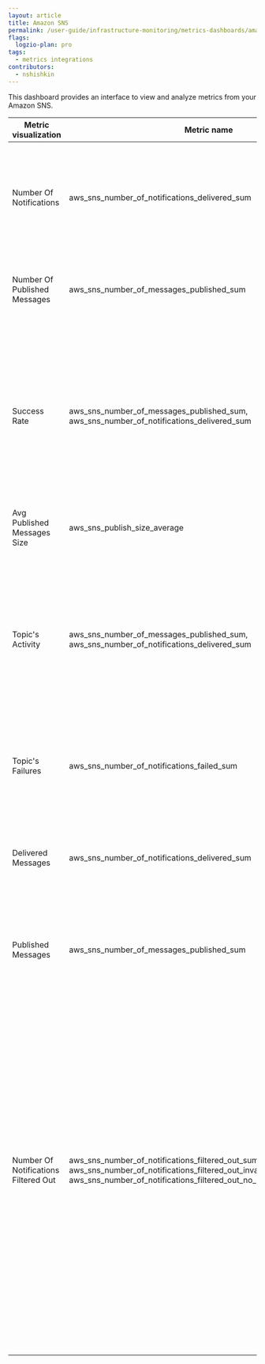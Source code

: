 ```yaml
---
layout: article
title: Amazon SNS
permalink: /user-guide/infrastructure-monitoring/metrics-dashboards/amazon-sns.html 
flags:
  logzio-plan: pro
tags:
  - metrics integrations
contributors:
  - nshishkin
---
```




This dashboard provides an interface to view and analyze metrics from your Amazon SNS.

| Metric visualization                 | Metric name                                                                                                                                                                                                             | Description                                                                                                                                                                                                                                                                                                                                                                                   |
| ------------------------------------ | ----------------------------------------------------------------------------------------------------------------------------------------------------------------------------------------------------------------------- | --------------------------------------------------------------------------------------------------------------------------------------------------------------------------------------------------------------------------------------------------------------------------------------------------------------------------------------------------------------------------------------------- |
| Number Of Notifications              | aws\_sns\_number\_of\_notifications\_delivered\_sum                                                                                                                                                                     | The number of messages successfully delivered from your Amazon SNS topics to subscribing endpoints.                                                                                                                                                                                                                                            |
| Number Of Published Messages         | aws\_sns\_number\_of\_messages\_published\_sum                                                                                                                                                                          | The number of messages published to your Amazon SNS topics.                                                                                                                                                                                                                                                                                                          |
| Success Rate                         | aws\_sns\_number\_of\_messages\_published\_sum, aws\_sns\_number\_of\_notifications\_delivered\_sum                                                                                                                     | The number of messages published to your Amazon SNS topics and the number of messages successfully delivered from your Amazon SNS topics to subscribing endpoints.                                                                                                                                                                                                                            |
| Avg Published Messages Size  | aws\_sns\_publish\_size\_average                                                                                                                                                                                        | The size of messages published.                                                                                                                                                                                                                                                                                                                                                               |
| Topic's Activity                     | aws\_sns\_number\_of\_messages\_published\_sum, aws\_sns\_number\_of\_notifications\_delivered\_sum                                                                                                                     | The number of messages published to your Amazon SNS topics and the number of messages successfully delivered from your Amazon SNS topics to subscribing endpoints.                                                                                                                                                                                                                            |
| Topic's Failures                     | aws\_sns\_number\_of\_notifications\_failed\_sum                                                                                                                                                                        | The number of messages that Amazon SNS failed to deliver.                                                                                                                                                                                                                                                                                                                  |
| Delivered Messages                   | aws\_sns\_number\_of\_notifications\_delivered\_sum                                                                                                                                                                     | The number of messages successfully delivered from your Amazon SNS topics to subscribing endpoints.                                                                                                                                                                                                                              |
| Published Messages                   | aws\_sns\_number\_of\_messages\_published\_sum                                                                                                                                                                          | The number of messages published to your Amazon SNS topics.                                                                                                                                                                                                                                                                                                              |
| Number Of Notifications Filtered Out | aws\_sns\_number\_of\_notifications\_filtered\_out\_sum, aws\_sns\_number\_of\_notifications\_filtered\_out\_invalid\_attributes\_sum, aws\_sns\_number\_of\_notifications\_filtered\_out\_no\_message\_attributes\_sum | The number of messages that were rejected by subscription filter policies, number of messages that were rejected by subscription filter policies because the messages' attributes are invalid – for example, because the attribute JSON is incorrectly formatted and the number of messages that were rejected by subscription filter policies because the messages have no attributes. |
